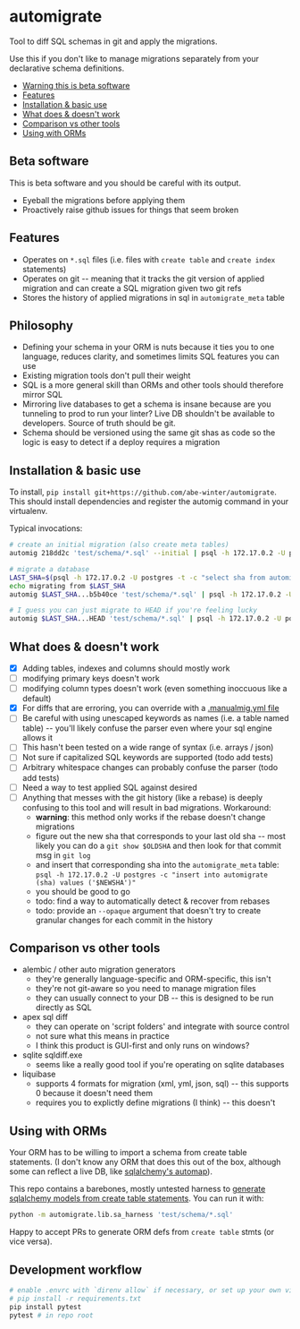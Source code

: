# automigrate

Tool to diff SQL schemas in git and apply the migrations.

Use this if you don't like to manage migrations separately from your declarative schema definitions.

* [Warning this is beta software](#beta-software)
* [Features](#features)
* [Installation & basic use](#installation--basic-use)
* [What does & doesn't work](#what-does--doesnt-work)
* [Comparison vs other tools](#comparison-vs-other-tools)
* [Using with ORMs](#using-with-orms)

## Beta software

This is beta software and you should be careful with its output.

* Eyeball the migrations before applying them
* Proactively raise github issues for things that seem broken

## Features

* Operates on `*.sql` files (i.e. files with `create table` and `create index` statements)
* Operates on git -- meaning that it tracks the git version of applied migration and can create a SQL migration given two git refs
* Stores the history of applied migrations in sql in `automigrate_meta` table

## Philosophy

* Defining your schema in your ORM is nuts because it ties you to one language, reduces clarity, and sometimes limits SQL features you can use
* Existing migration tools don't pull their weight
* SQL is a more general skill than ORMs and other tools should therefore mirror SQL
* Mirroring live databases to get a schema is insane because are you tunneling to prod to run your linter? Live DB shouldn't be available to developers. Source of truth should be git.
* Schema should be versioned using the same git shas as code so the logic is easy to detect if a deploy requires a migration

## Installation & basic use

To install, `pip install git+https://github.com/abe-winter/automigrate`. This should install dependencies and register the automig command in your virtualenv.

Typical invocations:

```bash
# create an initial migration (also create meta tables)
automig 218dd2c 'test/schema/*.sql' --initial | psql -h 172.17.0.2 -U postgres --single-transaction

# migrate a database
LAST_SHA=$(psql -h 172.17.0.2 -U postgres -t -c "select sha from automigrate_meta order by id desc limit 1")
echo migrating from $LAST_SHA
automig $LAST_SHA...b5b40ce 'test/schema/*.sql' | psql -h 172.17.0.2 -U postgres --single-transaction

# I guess you can just migrate to HEAD if you're feeling lucky
automig $LAST_SHA...HEAD 'test/schema/*.sql' | psql -h 172.17.0.2 -U postgres --single-transaction
```

## What does & doesn't work

* [x] Adding tables, indexes and columns should mostly work
* [ ] modifying primary keys doesn't work
* [ ] modifying column types doesn't work (even something inoccuous like a default)
* [x] For diffs that are erroring, you can override with a [.manualmig.yml file](./.manualmig.yml)
* [ ] Be careful with using unescaped keywords as names (i.e. a table named table) -- you'll likely confuse the parser even where your sql engine allows it
* [ ] This hasn't been tested on a wide range of syntax (i.e. arrays / json)
* [ ] Not sure if capitalized SQL keywords are supported (todo add tests)
* [ ] Arbitrary whitespace changes can probably confuse the parser (todo add tests)
* [ ] Need a way to test applied SQL against desired
* [ ] Anything that messes with the git history (like a rebase) is deeply confusing to this tool and will result in bad migrations. Workaround:
    - **warning**: this method only works if the rebase doesn't change migrations
    - figure out the new sha that corresponds to your last old sha -- most likely you can do a `git show $OLDSHA` and then look for that commit msg in `git log`
    - and insert that corresponding sha into the `automigrate_meta` table: `psql -h 172.17.0.2 -U postgres -c "insert into automigrate (sha) values ('$NEWSHA')"`
    - you should be good to go
    - todo: find a way to automatically detect & recover from rebases
    - todo: provide an `--opaque` argument that doesn't try to create granular changes for each commit in the history

## Comparison vs other tools

* alembic / other auto migration generators
	- they're generally language-specific and ORM-specific, this isn't
	- they're not git-aware so you need to manage migration files
	- they can usually connect to your DB -- this is designed to be run directly as SQL
* apex sql diff
	- they can operate on 'script folders' and integrate with source control
	- not sure what this means in practice
	- I think this product is GUI-first and only runs on windows?
* sqlite sqldiff.exe
	- seems like a really good tool if you're operating on sqlite databases
* liquibase
	- supports 4 formats for migration (xml, yml, json, sql) -- this supports 0 because it doesn't need them
	- requires you to explictly define migrations (I think) -- this doesn't

## Using with ORMs

Your ORM has to be willing to import a schema from create table statements. (I don't know any ORM that does this out of the box, although some can reflect a live DB, like [sqlalchemy's automap](https://docs.sqlalchemy.org/en/latest/orm/extensions/automap.html)).

This repo contains a barebones, mostly untested harness to [generate sqlalchemy models from create table statements](./automigrate/lib/sa_harness.py). You can run it with:

```bash
python -m automigrate.lib.sa_harness 'test/schema/*.sql'
```

Happy to accept PRs to generate ORM defs from `create table` stmts (or vice versa).

## Development workflow

```bash
# enable .envrc with `direnv allow` if necessary, or set up your own virtualenv
# pip install -r requirements.txt
pip install pytest
pytest # in repo root
```
